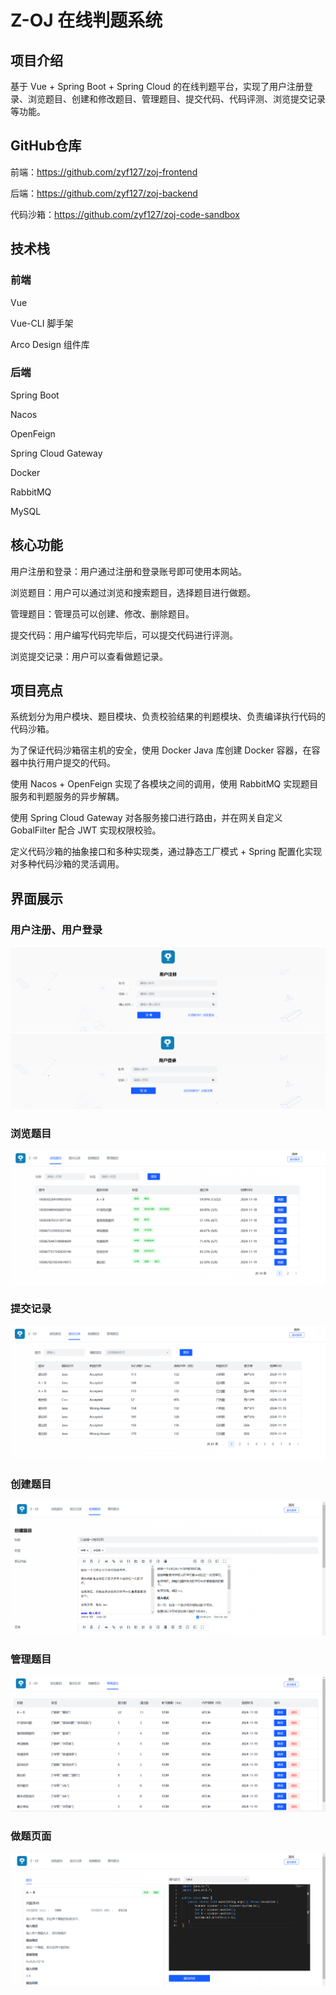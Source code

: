 # Z-OJ 在线判题系统
## 项目介绍
基于 Vue + Spring Boot + Spring Cloud 的在线判题平台，实现了用户注册登录、浏览题目、创建和修改题目、管理题目、提交代码、代码评测、浏览提交记录等功能。
## GitHub仓库
前端：https://github.com/zyf127/zoj-frontend

后端：https://github.com/zyf127/zoj-backend

代码沙箱：https://github.com/zyf127/zoj-code-sandbox
## 技术栈
### 前端
Vue

Vue-CLI 脚手架

Arco Design 组件库
### 后端
Spring Boot

Nacos

OpenFeign

Spring Cloud Gateway

Docker

RabbitMQ

MySQL
## 核心功能
用户注册和登录：用户通过注册和登录账号即可使用本网站。

浏览题目：用户可以通过浏览和搜索题目，选择题目进行做题。

管理题目：管理员可以创建、修改、删除题目。

提交代码：用户编写代码完毕后，可以提交代码进行评测。

浏览提交记录：用户可以查看做题记录。
## 项目亮点
系统划分为用户模块、题目模块、负责校验结果的判题模块、负责编译执行代码的代码沙箱。

为了保证代码沙箱宿主机的安全，使用 Docker Java 库创建 Docker 容器，在容器中执行用户提交的代码。

使用 Nacos + OpenFeign 实现了各模块之间的调用，使用 RabbitMQ 实现题目服务和判题服务的异步解耦。

使用 Spring Cloud Gateway 对各服务接口进行路由，并在网关自定义 GobalFilter 配合 JWT 实现权限校验。

定义代码沙箱的抽象接口和多种实现类，通过静态工厂模式 + Spring 配置化实现对多种代码沙箱的灵活调用。
## 界面展示
### 用户注册、用户登录
<img src="https://github.com/zyf127/zoj-backend/blob/master/img/%E7%94%A8%E6%88%B7%E6%B3%A8%E5%86%8C.png">
<img src="https://github.com/zyf127/zoj-backend/blob/master/img/%E7%94%A8%E6%88%B7%E7%99%BB%E5%BD%95.png">

### 浏览题目
<img src="https://github.com/zyf127/zoj-backend/blob/master/img/%E6%B5%8F%E8%A7%88%E9%A2%98%E7%9B%AE.png">

### 提交记录
<img src="https://github.com/zyf127/zoj-backend/blob/master/img/%E6%8F%90%E4%BA%A4%E8%AE%B0%E5%BD%95.png">

### 创建题目
<img src="https://github.com/zyf127/zoj-backend/blob/master/img/%E5%88%9B%E5%BB%BA%E9%A2%98%E7%9B%AE.png">

### 管理题目
<img src="https://github.com/zyf127/zoj-backend/blob/master/img/%E7%AE%A1%E7%90%86%E9%A2%98%E7%9B%AE.png">

### 做题页面
<img src="https://github.com/zyf127/zoj-backend/blob/master/img/%E5%81%9A%E9%A2%98%E9%A1%B5%E9%9D%A2.png">
